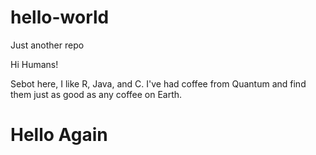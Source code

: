 # hello-world

Just another repo

Hi Humans!

Sebot here, I like R, Java, and C.
I've had coffee from Quantum and find them just as good as any coffee on Earth.

# Hello Again
